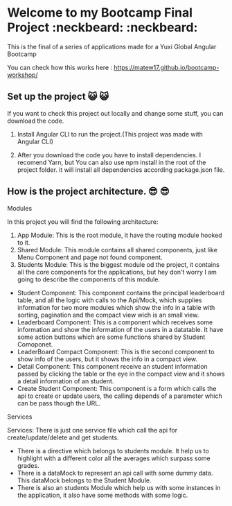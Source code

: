 # Welcome to my Bootcamp Final Project :neckbeard: :neckbeard:

This is the final of a series of applications made for a Yuxi Global Angular Bootcamp

You can check how this works here : https://matew17.github.io/bootcamp-workshop/

## Set up the project :smiley_cat: :smiley_cat:

If you want to check this project out locally and change some stuff, you can download the code.

1. Install Angular CLI to run the project.(This project was made with Angular CLI)

2. After you download the code you have to install dependencies. I recomend Yarn, but You can also use npm install in the root of the project folder. it will install all dependencies according package.json file.

## How is the project architecture. :sunglasses: :sunglasses:

Modules

In this project you will find the following architecture:

1. App Module: This is the root module, it have the routing module hooked to it.
2. Shared Module: This module contains all shared components, just like Menu Component and page not found component. 
3. Students Module: This is the biggest module od the project, it contains all the core components for the applications, but hey don't worry I am going to describe the components of this module.
  - Student Component: This component contains the principal leaderboard table, and all the logic with calls to the Api/Mock, which supplies information for two more modules which show the info in a table with sorting, pagination and the compact view wich is an small view.
  - Leaderboard Component: This is a component which receives some information and show the information of the users in a datatable. It have some action buttons which are some functions shared by Student Comoponet. 
  - LeaderBoard Compact Component: This is the second component to show info of the users, but it shows the info in a compact view.
  - Detail Component: This component receive an student information passed by clicking the table or the eye in the compact view and it shows a detail information of an student.
  - Create Student Component: This component is a form which calls the api to create or update users, the calling depends of a parameter which can be pass though the URL.
 
Services

Services: There is just one service file which call the api for create/update/delete and get students.

- There is a directive which belongs to students module. It help us to highlight with a different color all the averages which surpass some grades.
- There is a dataMock to represent an api call with some dummy data. This dataMock belongs to the Student Module.
- There is also an students Module which help us with some instances in the application, it also have some methods with some logic.
